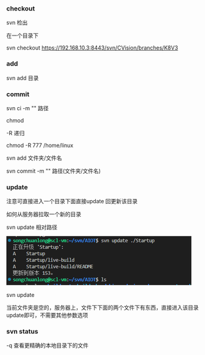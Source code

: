  

### checkout

svn 检出

在一个目录下

svn checkout https://192.168.10.3:8443/svn/CVision/branches/K8V3

### add

svn add 目录

### commit

svn ci -m "" 路径

chmod

-R 递归

chmod -R 777 /home/linux

svn add 文件夹/文件名

svn commit -m "" 路径(文件夹/文件名)

### update

注意可直接进入一个目录下面直接update 回更新该目录

如何从服务器拉取一个新的目录

svn update 相对路径

![img](image/svn.assets/1682583194572-71115232-c5a1-4d9a-96e8-5e99b9cddd8e.png)



svn update

当前文件夹是空的，服务器上，文件下下面的两个文件下有东西，直接进入该目录 update即可，不需要其他参数选项



### svn status

-q 查看更精确的本地目录下的文件
